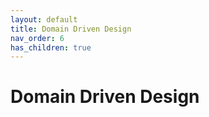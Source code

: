 ```yaml
---
layout: default
title: Domain Driven Design
nav_order: 6
has_children: true
---
```


# Domain Driven Design
